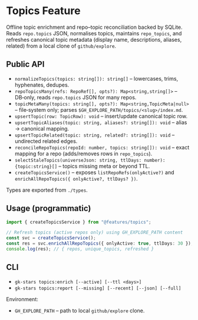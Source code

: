 # Topics Feature

Offline topic enrichment and repo–topic reconciliation backed by SQLite. Reads `repo.topics` JSON, normalises topics, maintains `repo_topics`, and refreshes canonical topic metadata (display name, descriptions, aliases, related) from a local clone of `github/explore`.

## Public API

- `normalizeTopics(topics: string[]): string[]` – lowercases, trims, hyphenates, dedupes.
- `repoTopicsMany(refs: RepoRef[], opts?): Map<string,string[]>` – DB‑only, reads `repo.topics` JSON for many repos.
- `topicMetaMany(topics: string[], opts?): Map<string,TopicMeta|null>` – file‑system only; parses `$GH_EXPLORE_PATH/topics/<slug>/index.md`.
- `upsertTopic(row: TopicRow): void` – insert/update canonical topic row.
- `upsertTopicAliases(topic: string, aliases?: string[]): void` – alias → canonical mapping.
- `upsertTopicRelated(topic: string, related?: string[]): void` – undirected related edges.
- `reconcileRepoTopics(repoId: number, topics: string[]): void` – exact mapping for a repo (adds/removes rows in `repo_topics`).
- `selectStaleTopics(universeJson: string, ttlDays: number): {topic:string}[]` – topics missing meta or beyond TTL.
- `createTopicsService()` – exposes `listRepoRefs(onlyActive?)` and `enrichAllRepoTopics({ onlyActive?, ttlDays? })`.

Types are exported from `./types`.

## Usage (programmatic)

```ts
import { createTopicsService } from "@features/topics";

// Refresh topics (active repos only) using GH_EXPLORE_PATH content
const svc = createTopicsService();
const res = svc.enrichAllRepoTopics({ onlyActive: true, ttlDays: 30 });
console.log(res); // { repos, unique_topics, refreshed }
```

## CLI

- `gk-stars topics:enrich [--active] [--ttl <days>]`
- `gk-stars topics:report [--missing] [--recent] [--json] [--full]`

Environment:

- `GH_EXPLORE_PATH` – path to local `github/explore` clone.

